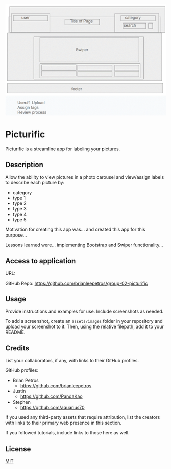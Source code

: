 <div align="center">
  <img src="./assets/images/proj-01-wireframe.gif">
</div>

# Picturific
Picturific is a streamline app for labeling your pictures.

## Description
Allow the ability to view pictures in a photo carousel and view/assign labels to describe each picture by:
- category
- type 1
- type 2
- type 3
- type 4
- type 5 

Motivation for creating this app was... and created this app for this purpose...

Lessons learned were... implementing Bootstrap and Swiper functionality...

## Access to application
URL: 

GitHub Repo: https://github.com/brianleepetros/group-02-picturific

## Usage
Provide instructions and examples for use. Include screenshots as needed.

To add a screenshot, create an `assets/images` folder in your repository and upload your screenshot to it. Then, using the relative filepath, add it to your README.

## Credits
List your collaborators, if any, with links to their GitHub profiles.

GitHub profiles:
- Brian Petros
    - https://github.com/brianleepetros
- Justin
    - https://github.com/PandaKao
- Stephen
    - https://github.com/aquarius70

If you used any third-party assets that require attribution, list the creators with links to their primary web presence in this section.

If you followed tutorials, include links to those here as well.

## License

[MIT](https://choosealicense.com/licenses/mit/)